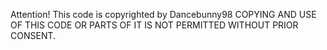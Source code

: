 Attention!
This code is copyrighted by Dancebunny98
COPYING AND USE OF THIS CODE OR PARTS OF IT IS NOT PERMITTED WITHOUT PRIOR CONSENT.
